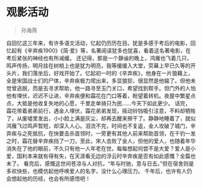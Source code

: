 # 观影活动

> 孙海燕

自回忆这三年来，有许多语文活动，忆起仍历历在目。犹是多感于考后的电影，回忆起有《辛弃疾1900》《简·爱》等，名著阅读犹多也犹喜，看着这名著电影，在考后紧张的神经也有所减缓。
还记得，那是一个静谧的晚上，鸿雁也飞着几只，鸣声传扬，明月挂在树梢上也是犹为明亮，我等缓缓入大堂，荧幕上早已久等的开头片，我们落坐后，好戏开始了。忆起初一时的《辛弃疾》，他身在一片狼藉上，全是宋国战士们的尸体，辛弃疾极力爬出来，多显狼狈，很显然是他输了。但他未觉曾逃脱，而是去寻求帮助，他一路寻至玉门关口，希望找到帮手。但门外的人怕他有埋伏，迟迟不让进，辛弃疾便和霜花在门口等着，盼望着转机。夜屋中繁星点点，大抵是他收复失地的心愿，千里走单骑只为民……今天下如此更少。
话完，霜花带着弟弟前行，遇金人埋伏，霜花弟弟发现，摇动铃铛吸引注意，不料却牺牲了，从废墟里发出，小小脸上满是灰尘，却再去醒来擦干了。静静地睡着了，就似鸿雁飞过鸣声暂短，却深入人心。泪流不完，时间也不复返，金人攻破了城门，辛弃疾与之死抵抗，在快要击杀首领时，一旁更有其他人前来帮助首领，在千钓一发之时，霜花替辛弃疾挡了一刀，至此，宋人击败了金人，但他的爱人，也随着年华消失在了他的眼前，不久只有他一人年老在世。每每想起何尝不是大爱？爱人是小爱，国利本来就有得有失，在天涯看无边的浮云时辛弃疾是否有如此感慨？全篇也未了。
看完后，感慨这世间苍凉与人对抗，“年与时驰，意与日去。”但在宿舍则是多欢快些，也模仿起他呼唤爱人的名字，没什么心理压力。
千年后，也许有人仍会想起他的历经，也会有所感悟吧！
